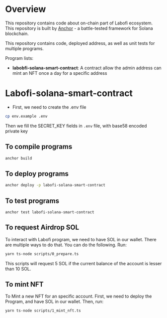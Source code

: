 # Overview
This repository contains code about on-chain part of Labofi ecosystem. This repository is built by [Anchor](https://www.anchor-lang.com/https://www.anchor-lang.com/) - a battle-tested framework for Solana blockchain.

This repository contains code, deployed address, as well as unit tests for multiple programs.

Program lists:
- <b>labobfi-solana-smart-contract</b>: A contract allow the admin address can mint an NFT once a day for a specific address

# Labofi-solana-smart-contract
- First, we need to create the .env file
```bash
cp env.example .env
```
Then we fill the SECRET_KEY fields in `.env` file, with base58 encoded private key
## To compile programs
```bash
anchor build
```
## To deploy programs
```bash
anchor deploy -p labofi-solana-smart-contract
```
## To test programs
```
anchor test labofi-solana-smart-contract  
```
## To request Airdrop SOL
To interact with Labofi program, we need to have SOL in our wallet. There are multiple ways to do that. You can do the following. Run:
```bash
yarn ts-node scripts/0_prepare.ts
```
This scripts will request 5 SOL if the current balance of the account is lesser than 10 SOL.
## To mint NFT
To Mint a new NFT for an specific account. First, we need to deploy the Program, and have SOL in our wallet. Then, run:
```bash
yarn ts-node scripts/1_mint_nft.ts
```